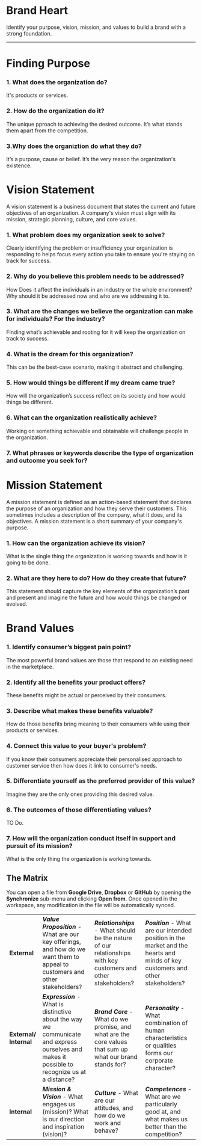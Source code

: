 ﻿# Brand Heart

Identify your purpose, vision, mission, and values to build a brand with a strong foundation.

<hr/>

# Finding Purpose

### 1. What does the organization do?

It's products or services.

### 2. How do the organization do it?

The unique pproach to achieving the desired outcome. It’s what stands them apart from the competition.

### 3.Why does the organiztion do what they do?

It’s a purpose, cause or belief. It’s the very reason the organization's existence.

# Vision Statement

A vision statement is a business document that states the current and future objectives of an organization. A company's vision must align with its mission, strategic planning, culture, and core values.

### 1. What problem does my organization seek to solve?

Clearly identifying the problem or insufficiency your organization is responding to helps focus every action you take to ensure you're staying on track for success.

### 2. Why do you believe this problem needs to be addressed?

How Does it affect the individuals in an industry or the whole environment? Why should it be addressed now and who are we addressing it to.

### 3. What are the changes we believe the organization can make for individuals? For the industry?

Finding what’s achievable and rooting for it will keep the organization on track to success.

### 4. What is the dream for this organization?

This can be the best-case scenario, making it abstract and challenging.

### 5. How would things be different if my dream came true?

How will the organization’s success reflect on its society and how would things be different.

### 6. What can the organization realistically achieve?

Working on something achievable and obtainable will challenge people in the organization.

### 7. What phrases or keywords describe the type of organization and outcome you seek for?

# Mission Statement

A mission statement is defined as an action-based statement that declares the purpose of an organization and how they serve their customers. This sometimes includes a description of the company, what it does, and its objectives. A mission statement is a short summary of your company's purpose.

### 1. How can the organization achieve its vision?

What is the single thing the organization is working towards and how is it going to be done.

### 2. What are they here to do? How do they create that future?

This statement should capture the key elements of the organization’s past and present and imagine the future and how would things be changed or evolved.

# Brand Values

### 1. Identify consumer’s biggest pain point?

The most powerful brand values are those that respond to an existing need in the marketplace.

### 2. Identify all the benefits your product offers?

These benefits might be actual or perceived by their consumers.

### 3. Describe what makes these benefits valuable?

How do those benefits bring meaning to their consumers while using their products or services.

### 4. Connect this value to your buyer's problem?

If you know their consumers appreciate their personalised approach to customer service then how does it link to consumer's needs.

### 5. Differentiate yourself as the preferred provider of this value?

Imagine they are the only ones providing this desired value.

### 6. The outcomes of those differentiating values?

TO Do.

### 7. How will the organization conduct itself in support and pursuit of its mission?

What is the only thing the organization is working towards.

## The Matrix

You can open a file from **Google Drive**, **Dropbox** or **GitHub** by opening the **Synchronize** sub-menu and clicking **Open from**. Once opened in the workspace, any modification in the file will be automatically synced.

|                        |                                                                                                                                                |                                                                                                                 |                                                                                                                                 |
| ---------------------- | ---------------------------------------------------------------------------------------------------------------------------------------------- | --------------------------------------------------------------------------------------------------------------- | ------------------------------------------------------------------------------------------------------------------------------- |
| **External**           | **_Value Proposition_** - What are our key offerings, and how do we want them to appeal to customers and other stakeholders?                   | **_Relationships_** - What should be the nature of our relationships with key customers and other stakeholders? | **_Position_** - What are our intended position in the market and the hearts and minds of key customers and other stakeholders? |
| **External/ Internal** | **_Expression_** - What is distinctive about the way we communicate and express ourselves and makes it possible to recognize us at a distance? | **_Brand Core_** - What do we promise, and what are the core values that sum up what our brand stands for?      | **_Personality_** - What combination of human characteristics or qualities forms our corporate character?                       |
| **Internal**           | **_Mission & Vision_** - What engages us (mission)? What is our direction and inspiration (vision)?                                            | **_Culture_** - What are our attitudes, and how do we work and behave?                                          | **_Competences_** - What are we particularly good at, and what makes us better than the competition?                            |
